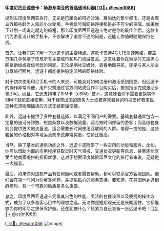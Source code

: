 **印度尼西亚遠遊卡：畅游东南亚的首选通讯利器[[TG💪+ @esim1088](https://t.me/s/esim1088)]**

提到去印度尼西亚旅行，无论是巴厘岛的阳光沙滩、雅加达的繁华都市，还是峇厘岛外那些鲜为人知的小众秘境，手机信号和网络连接都是必不可少的保障。如果你正计划一场说走就走的旅程，那么印度尼西亚遠遊卡绝对是你的最佳伴侣。这款专门为游客设计的手机卡，不仅解决了语言不通的问题，还能让你随时随地保持在线。

首先，让我们来了解一下远遊卡的主要特点。这款卡支持4G LTE高速网络，覆盖范围几乎包括了印尼所有主要城市和热门旅游景点。这意味着你在游览时无需担心网络断线或者信号弱的问题。无论是刷社交媒体、查看地图导航，还是与家人朋友分享旅行照片，远遊卡都能提供稳定流畅的网络体验。

对于初次使用印尼手机卡的人来说，可能会对如何注册和激活感到困惑。但远遊卡的操作非常简便，用户只需通过官方网站或合作平台购买后，按照指示完成激活步骤即可。而且，它还支持电子SIM卡（eSIM）技术，这意味着你不需要更换实体SIM卡就能直接使用。对于经常出国的商务人士或者喜欢尝鲜的科技爱好者来说，这种无须物理插拔的方式无疑更加便捷。

此外，远遊卡提供了多种套餐选择，以满足不同用户的需要。基础套餐通常包含一定量的通话分钟数、短信条数以及数据流量，适合短时间停留的游客；而高级套餐则会提供更大的流量池，适合需要长时间使用互联网的人群。值得一提的是，这些套餐的价格相对本地运营商来说非常实惠，性价比极高。

当然，除了基本的通信功能之外，远遊卡还附带了一些实用的功能和服务。比如，你可以借助内置的应用程序获取实时天气预报、交通状况更新等信息，甚至还能享受当地商家提供的折扣优惠。这对于想要深度体验印尼文化的旅行者来说，无疑是一大福音。

最后，如果你对这款产品有任何疑问或者需要帮助，都可以联系官方客服团队。他们会在第一时间为你解答问题，并提供贴心的服务支持。要知道，在异国他乡遇到麻烦时，有一个可靠的后盾是多么重要。

总之，印度尼西亚遠遊卡凭借其出色的性能、灵活的套餐设置以及便捷的操作方式，成为了众多游客心目中的理想之选。无论你是短期观光还是长期居住，它都能够为你的印尼之旅保驾护航。还在犹豫什么？赶紧为自己准备一张远遊卡吧！[[TG💪+ @esim1088](https://t.me/s/esim1088)]

[[TG💪+ @esim1088](https://t.me/s/esim1088) ![Image](https://i.postimg.cc/4NQfJmqS/Snipaste-2025-05-13-00-14-12.png)]